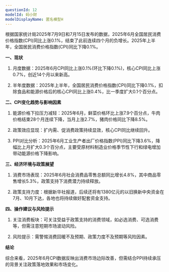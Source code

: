 ```yaml
---
questionId: 12
modelId: 蚂小财
modelDisplayName: 匿名模型H
---
```

根据国家统计局2025年7月9日和7月15日发布的数据，2025年6月全国居民消费价格指数(CPI)同比上涨0.1%，结束了此前连续四个月的负增长。2025年上半年，全国居民消费价格指数(CPI)同比下降0.1%。

**一、现状**

1. 月度数据：2025年6月CPI同比上涨0.1%(环比下降0.1%)，核心CPI同比上涨0.7%，创近14个月以来新高。

2. 半年度数据：2025年上半年，全国居民消费价格指数(CPI)同比下降0.1%，扣除食品和能源价格后的核心CPI同比上涨0.4%，比一季度扩大0.1个百分点。

**二、CPI变化趋势与影响因素**

1. 能源价格下拉压力减轻：2025年6月，鲜菜价格环比上涨7.9个百分点，牛肉价格结束28个月连续下降，当月上涨2.7%，猪肉价格同比下降8.5%。

2. 政策效应显现：扩内需、促消费政策持续显效，核心CPI同比继续回升。

3. PPI对比分析：2025年6月工业生产者出厂价格指数(PPI)同比下降3.6%，降幅比上月扩大0.3个百分点，主要受原材料制造业价格季节性下行和绿电增加带动能源价格下降影响。

**三、经济环境与政策展望**

1. 消费市场表现：2025年6月社会消费品零售总额同比增长4.8%，其中商品零售增长5.3%，政策支持下消费潜力持续释放。

2. 政策支持力度：根据新华社报道，后续还将有1380亿元的以旧换新中央资金在7月、10月下达，各地也将持续做好配套资金支持。

**四、操作建议与风险提示**

1. 关注消费板块：可关注受益于政策支持的消费领域，如必选消费、可选消费等，但需注意短期市场波动风险。

2. 风险提示：需警惕消费回暖不及预期、政策力度不及预期等风险因素。

**结论**

综合来看，2025年6月CPI数据反映出消费市场边际改善，但需结合PPI持续承压的背景关注政策落地效果和市场变化。
